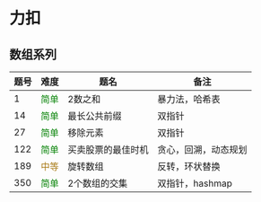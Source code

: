 # 力扣

## 数组系列
题号|难度|题名|备注
--|--|--|--
1   |<font color=green >简单| 2数之和| 暴力法，哈希表
14  |<font color=green >简单| 最长公共前缀| 双指针
27  |<font color=green >简单| 移除元素| 双指针 
122 |<font color=green >简单| 买卖股票的最佳时机| 贪心，回溯，动态规划 
189 |<font color=#a77812 >中等| 旋转数组| 反转，环状替换
350 |<font color=green >简单| 2个数组的交集| 双指针，hashmap 
